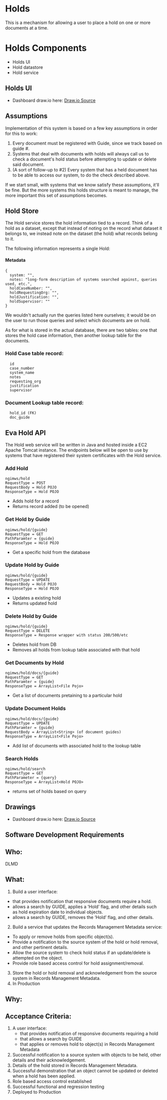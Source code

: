 # Holds

This is a mechanism for allowing a user to place a hold on one or more documents at a time.

# Holds Components

- Holds UI
- Hold datastore
- Hold service

## Holds UI
- Dashboard draw.io
here: [Draw.io Source](https://app.diagrams.net/?src=about#HRMSLowside%2Frmslow%2Fmaster%2FDrawings%2FHolds%2FHolds.drawio)

## Assumptions

Implementation of this system is based on a few key assumptions in order for this to work:

1. Every document must be registered with Guide, since we track based on guide #.
2. Systems that deal with documents with holds will always call us to check a document's hold status before attempting to update or delete said document.
3. (A sort of follow-up to #2) Every system that has a held document has to be able to access our system, to do the check described above.

If we start small, with systems that we know satisfy these assumptions, it'll be fine. But the more systems this holds structure is meant to manage, the more important this set of assumptions becomes.

## Hold Store

The Hold service stores the hold information tied to a record. Think of a hold as a dataset, except that instead of noting on the record what dataset it belongs to, we instead note on the dataset (the hold) what records belong to it.

The following information represents a single Hold:

#### Metadata
```json5
{
  system: "",
  notes: "long-form description of systems searched against, queries used, etc.",
  holdCaseNumber: "",
  holdRequestingOrg: "",
  holdJustification: "",
  holdSupervisor: ""
}
```

We wouldn't actually run the queries listed here ourselves; it would be on the user to run those queries and select which documents are on hold.

As for what is stored in the actual database, there are two tables: one that stores the hold case information, then another lookup table for the documents.

### Hold Case table record:
```
  id
  case_number
  system_name
  notes
  requesting_org
  justification
  supervisor
```

### Document Lookup table record:
```
  hold_id (FK)
  doc_guide
```

## Eva Hold API
The Hold web service will be written in Java and hosted inside a EC2 Apache Tomcat instance.
The endpoints below will be open to use by systems that have registered their system certificates with the Hold service.

### Add Hold
```
ngimws/hold
RequestType = POST
RequestBody = Hold POJO
ResponseType = Hold POJO
```
* Adds hold for a record
* Returns record added (to be opened)

### Get Hold by Guide
```
ngimws/hold/{guide}
RequestType = GET
PathParamter = {guide}
ResponseType = Hold POJO
```
* Get a specific hold from the database

### Update Hold by Guide
```
ngimws/hold/{guide}
RequestType = UPDATE
RequestBody = Hold POJO
ResponseType = Hold POJO
```
* Updates a existing hold
* Returns updated hold

### Delete Hold by Guide
```
ngimws/hold/{guide}
RequestType = DELETE
ResponseType = Response wrapper with status 200/500/etc
```
* Deletes hold from DB
* Removes all holds from lookup table associated with that hold

### Get Documents by Hold
```
ngimws/hold/docs/{guide}
RequestType = GET
PathParamter = {guide}
ResponseType = ArrayList<File Pojo>
```
* Get a list of documents pretaining to a particular hold

### Update Document Holds
```
ngimws/hold/docs/{guide}
RequestType = UPDATE
PathParamter = {guide}
RequestBody = ArrayList<String> (of document guides)
ResponseType = ArrayList<File Pojo>
```
* Add list of documents with associated hold to the lookup table

### Search Holds
```
ngimws/hold/search
RequestType = GET
PathParameter = {query}
ResponseType = ArrayList<Hold POJO>
```
* returns set of holds based on query

## Drawings
- Dashboard draw.io
here: [Draw.io Source](https://app.diagrams.net/?src=about#HRMSLowside%2Frmslow%2Fmaster%2FDrawings%2FHolds%2FHolds.drawio)


## **Software Development Requirements**



## Who:
DLMD


## What:

1. Build a user interface:
  - that provides notification that responsive documents require a hold.
  - allows a search by GUIDE,  applies a ‘Hold’ flag, and other details such as hold expiration date to individual objects.
  - allows a search by GUIDE, removes the ‘Hold’ flag, and other details.
  
2. Build a service that updates the Records Management Metadata service:
  - To apply or remove holds from specific object(s). 
  - Provide a notification to the source system of the hold or hold removal, and other pertinent details.
  - Allow the source system to check hold status if an update/delete is attempted on the object.
  - Provide role based access control for hold assignment/removal.
  
3. Store the hold or hold removal and acknowledgement from the source system in Records Management Metadata.
4. In Production



## Why: 



## Acceptance Criteria:

1.  A user interface:
    - that provides notification of responsive documents requiring a hold
    - that allows a search by GUIDE
    - that applies or removes hold to object(s) in Records Management Metadata
2. Successful notification to a source system with objects to be held, other details and their acknowledgement.
3. Details of the hold stored in Records Management Metadata.
3. Successful demonstration that an object cannot be updated or deleted when a hold has been applied.
4. Role based access control established
5. Successful functional and regression testing
6. Deployed to Production


